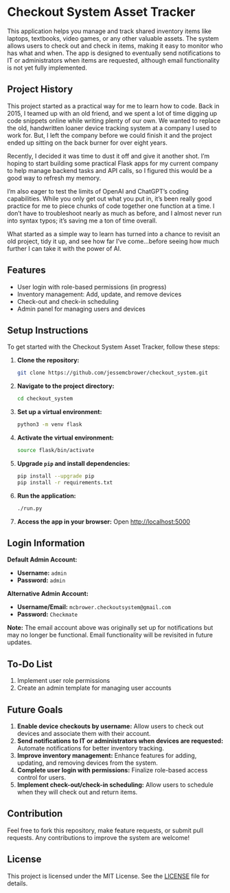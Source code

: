 # Checkout System Asset Tracker

This application helps you manage and track shared inventory items like laptops, textbooks, video games, or any other valuable assets. The system allows users to check out and check in items, making it easy to monitor who has what and when. The app is designed to eventually send notifications to IT or administrators when items are requested, although email functionality is not yet fully implemented.

## Project History

This project started as a practical way for me to learn how to code. Back in 2015, I teamed up with an old friend, and we spent a lot of time digging up code snippets online while writing plenty of our own. We wanted to replace the old, handwritten loaner device tracking system at a company I used to work for. But, I left the company before we could finish it and the project ended up sitting on the back burner for over eight years.

Recently, I decided it was time to dust it off and give it another shot. I’m hoping to start building some practical Flask apps for my current company to help manage backend tasks and API calls, so I figured this would be a good way to refresh my memory.

I’m also eager to test the limits of OpenAI and ChatGPT’s coding capabilities. While you only get out what you put in, it’s been really good practice for me to piece chunks of code together one function at a time. I don’t have to troubleshoot nearly as much as before, and I almost never run into syntax typos; it’s saving me a ton of time overall.

What started as a simple way to learn has turned into a chance to revisit an old project, tidy it up, and see how far I’ve come...before seeing how much further I can take it with the power of AI.

## Features

- User login with role-based permissions (in progress)
- Inventory management: Add, update, and remove devices
- Check-out and check-in scheduling
- Admin panel for managing users and devices

## Setup Instructions

To get started with the Checkout System Asset Tracker, follow these steps:

1. **Clone the repository:**
   ```bash
   git clone https://github.com/jessemcbrower/checkout_system.git
   ```
2. **Navigate to the project directory:**
   ```bash
   cd checkout_system
   ```
3. **Set up a virtual environment:**
   ```bash
   python3 -m venv flask
   ```
4. **Activate the virtual environment:**
   ```bash
   source flask/bin/activate
   ```
5. **Upgrade `pip` and install dependencies:**
   ```bash
   pip install --upgrade pip
   pip install -r requirements.txt
   ```
6. **Run the application:**
   ```bash
   ./run.py
   ```
7. **Access the app in your browser:**
   Open [http://localhost:5000](http://localhost:5000)

## Login Information

**Default Admin Account:**

- **Username:** `admin`
- **Password:** `admin`

**Alternative Admin Account:**

- **Username/Email:** `mcbrower.checkoutsystem@gmail.com`
- **Password:** `Checkmate`

**Note:** The email account above was originally set up for notifications but may no longer be functional. Email functionality will be revisited in future updates.

## To-Do List

1. Implement user role permissions
2. Create an admin template for managing user accounts

## Future Goals

1. **Enable device checkouts by username:** Allow users to check out devices and associate them with their account.
2. **Send notifications to IT or administrators when devices are requested:** Automate notifications for better inventory tracking.
3. **Improve inventory management:** Enhance features for adding, updating, and removing devices from the system.
4. **Complete user login with permissions:** Finalize role-based access control for users.
5. **Implement check-out/check-in scheduling:** Allow users to schedule when they will check out and return items.

## Contribution

Feel free to fork this repository, make feature requests, or submit pull requests. Any contributions to improve the system are welcome!

## License

This project is licensed under the MIT License. See the [LICENSE](LICENSE) file for details.
